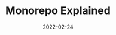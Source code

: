 ---
date: 2022-02-24
publisher: nrwl_io
tags:
  - websites
  - monorepos
  - development
target_url: https://monorepo.tools/
title: Monorepo Explained
---